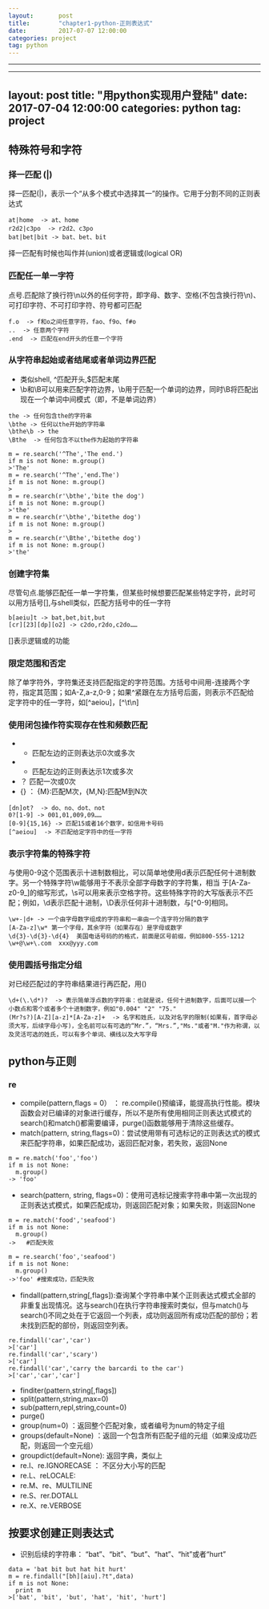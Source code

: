 ```yaml
---
layout:       post
title:        "chapter1-python-正则表达式"
date:         2017-07-07 12:00:00
categories: project
tag: python
---
```


---
---
layout:       post
title:        "用python实现用户登陆"
date:         2017-07-04 12:00:00
categories: python
tag: project
---

## 特殊符号和字符

### 择一匹配 (|)
择一匹配(|)，表示一个“从多个模式中选择其一”的操作。它用于分割不同的正则表达式
```
at|home  -> at、home
r2d2|c3po  -> r2d2、c3po
bat|bet|bit -> bat、bet、bit
```
择一匹配有时候也叫作并(union)或者逻辑或(logical OR)

### 匹配任一单一字符
点号.匹配除了换行符\n以外的任何字符，即字母、数字、空格(不包含换行符\n)、可打印字符、不可打印字符、符号都可匹配
```
f.o  -> f和o之间任意字符，fao、f9o、f#o
..  -> 任意两个字符
.end  -> 匹配在end开头的任意一个字符
```
### 从字符串起始或者结尾或者单词边界匹配
+ 类似shell, ^匹配开头,$匹配末尾
+ \b和\B可以用来匹配字符边界，\b用于匹配一个单词的边界，同时\B将匹配出现在一个单词中间模式（即，不是单词边界）
```
the -> 任何包含the的字符串
\bthe -> 任何以the开始的字符串
\bthe\b -> the
\Bthe  -> 任何包含不以the作为起始的字符串
```
```
m = re.search('^The','The end.')
if m is not None: m.group()
>'The'
m = re.search('^The','end.The')
if m is not None: m.group()
>
m = re.search(r'\bthe','bite the dog')
if m is not None: m.group()
>'the'
m = re.search(r'\bthe','bitethe dog')
if m is not None: m.group()
>
m = re.search(r'\Bthe','bitethe dog')
if m is not None: m.group()
>'the'
```

### 创建字符集
尽管句点.能够匹配任一单一字符集，但某些时候想要匹配某些特定字符，此时可以用方括号[],与shell类似，匹配方括号中的任一字符
```
b[aeiu]t -> bat,bet,bit,but
[cr][23][dp][o2] -> c2do,r2do,c2do……
```
[]表示逻辑或的功能

### 限定范围和否定
除了单字符外，字符集还支持匹配指定的字符范围。方括号中间用-连接两个字符，指定其范围；如A-Z,a-z,0-9；如果^紧跟在左方括号后面，则表示不匹配给定字符中的任一字符，如[^aeiou]，[^\t\n]
### 使用闭包操作符实现存在性和频数匹配
+ * 匹配左边的正则表达示0次或多次
+ + 匹配左边的正则表达示1次或多次
+ ？ 匹配一次或0次
+ {} ： {M}:匹配M次，{M,N}:匹配M到N次
```
[dn]ot?  -> do、no、dot、not
0?[1-9] -> 001,01,009,09……
[0-9]{15,16} -> 匹配15或者16个数字，如信用卡号码
[^aeiou]  -> 不匹配给定字符中的任一字符
```
### 表示字符集的特殊字符
与使用0-9这个范围表示十进制数相比，可以简单地使用d表示匹配任何十进制数字。另一个特殊字符\w能够用于不表示全部字母数字的字符集，相当 于[A-Za-z0-9_]的缩写形式，\s可以用来表示空格字符。这些特殊字符的大写版表示不匹配；例如，\d表示匹配十进制，\D表示任何非十进制数，与[^0-9]相同。
```
\w+-|d+ -> 一个由字母数字组成的字符串和一串由一个连字符分隔的数字
[A-Za-z]\w* 第一个字母，其余字符（如果存在）是字母或数字
\d{3}-\d{3}-\d{4}  美国电话号码的的格式，前面是区号前缀，例如800-555-1212
\w+@\w+\.com  xxx@yyy.com
```
### 使用圆括号指定分组
对已经匹配过的字符串结果进行再匹配，用()
```
\d+(\.\d*)?  -> 表示简单浮点数的字符串：也就是说，任何十进制数字，后面可以接一个小数点和零个或者多个十进制数字，例如"0.004" "2" "75."
(Mr?s?)[A-Z][a-z]*[A-Za-z]+  -> 名字和姓氏，以及对名字的限制(如果有，首字母必须大写，后续字母小写)，全名前可以有可选的“Mr.”，“Mrs.”,"Ms."或者"M."作为称谓，以及灵活可选的姓氏，可以有多个单词、横线以及大写字母
```

## python与正则

### re
+ compile(pattern,flags = 0） ： re.compile()预编译，能提高执行性能。模块函数会对已编译的对象进行缓存，所以不是所有使用相同正则表达式模式的search()和match()都需要编译，purge()函数能够用于清除这些缓存。
+ match(pattern, string,flags=0)：尝试使用带有可选标记的正则表达式的模式来匹配字符串，如果匹配成功，返回匹配对象，若失败，返回None
```
m = re.match('foo','foo')
if m is not None:
  m.group()
-> 'foo'
```
+ search(pattern, string, flags=0)：使用可选标记搜索字符串中第一次出现的正则表达式模式，如果匹配成功，则返回匹配对象；如果失败，则返回None
```
m = re.match('food','seafood')
if m is not None:
  m.group()
->   #匹配失败
```
```
m = re.search('foo','seafood')
if m is not None:
  m.group()
->'foo' #搜索成功，匹配失败
```
+ findall(pattern,string[,flags]):查询某个字符串中某个正则表达式模式全部的非重复出现情况。这与search()在执行字符串搜索时类似，但与match()与search()不同之处在于它返回一个列表，成功则返回所有成功匹配的部份；若未找到匹配的部份，则返回空列表。
```
re.findall('car','car')
>['car']
re.findall('car','scary')
>['car']
re.findall('car','carry the barcardi to the car')
>['car','car','car']
```
+ finditer(pattern,string[,flags])
+ split(pattern,string,max=0)
+ sub(pattern,repl,string,count=0)
+ purge()
+ group(num=0) ：返回整个匹配对象，或者编号为num的特定子组
+ groups(default=None) ：返回一个包含所有匹配子组的元组（如果没成功匹配，则返回一个空元组）
+ groupdict(default=None): 返回字典，类似上
+ re.I、re.IGNORECASE ： 不区分大小写的匹配
+ re.L、reLOCALE:
+ re.M、re、MULTILINE
+ re.S、rer.DOTALL
+ re.X、re.VERBOSE

## 按要求创建正则表达式
+ 识别后续的字符串： “bat”、“bit”、“but”、“hat”、“hit”或者“hurt”
```
data = 'bat bit but hat hit hurt'
m = re.findall("[bh][aiu].?t",data)
if m is not None:
  print m
>['bat', 'bit', 'but', 'hat', 'hit', 'hurt']
```
